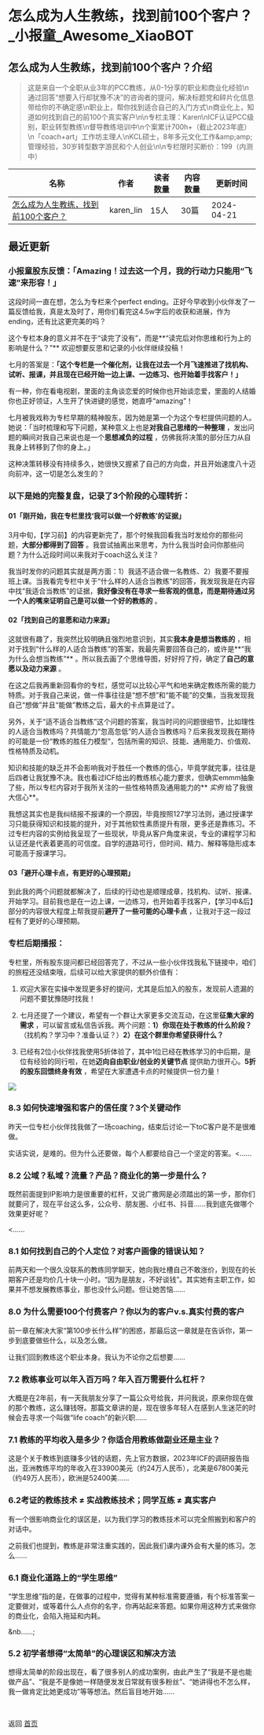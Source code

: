 # 怎么成为人生教练，找到前100个客户？_小报童_Awesome_XiaoBOT

## 怎么成为人生教练，找到前100个客户？介绍
> 这是来自一个全职从业3年的PCC教练，从0-1分享的职业和商业化经验\n通过回答“想要入行却犹豫不决”的咨询者的提问，解决标题党和碎片化信息带给你的不确定感\n职业上，帮你找到适合自己的入门方式\n商业化上，知道如何找到自己的前100个真实客户\n\n专栏主理：Karen\nICF认证PCC级别，职业转型教练\n督导教练培训中\n个案累计700h+（截止2023年底）\n「coach+art」工作坊主理人\nKCL硕士，8年多元文化工作&amp;amp;amp;管理经验，30岁转型数字游民和个人创业\n\n专栏限时买断价：199（内测中）  
  


|名称|作者|读者数量|内容数量|更新时间|
|---|---|---|---|---|
|[怎么成为人生教练，找到前100个客户？](https://xiaobot.net/p/becomingacoach?refer=9c3f1c95-a052-465a-9902-f6d75080262a)|karen_lin|15人|30篇|2024-04-21|

## 最近更新
### 小报童股东反馈：「Amazing！过去这一个月，我的行动力只能用“飞速”来形容！」

这段时间一直在想，怎么为专栏来个perfect
ending。正好今早收到小伙伴发了一篇反馈给我，真是太及时了，用你们看完这4.5w字后的收获和进展，作为ending，还有比这更完美的吗？

这个专栏本身的意义并不在于“读完了没有”，而是**“读完后对你思维和行为上的影响是什么？”** 欢迎想要反思和记录的小伙伴继续投稿！

七月的答案是：**「这个专栏是一个催化剂，让我在过去一个月飞速推进了找机构、试听、报课，并且现在已经开始一边上课、一边练习、也开始着手找客户！」**

有一种，你在看电视剧，里面的主角谈恋爱的时候你也开始谈恋爱，里面的人结婚你也正好领证，人生开了快进键的感觉，她直呼“amazing”！

七月被我戏称为专栏早期的精神股东，因为她是第一个为这个专栏提供问题的人。她说：「当时梳理和写下问题，某种意义上也是**对我自己思绪的一种整理**
，发出问题的瞬间对我自己来说也是一个**思想减负的过程** ，仿佛我将决策的部分压力从自我身上转移到了你的身上。」

这种决策转移没有持续多久，她很快又握紧了自己的方向盘，并且开始速度八十迈向前冲，这一切是怎么发生的？

### 以下是她的完整复盘，记录了3个阶段的心理转折：

#### 01「刚开始，我在专栏里找‘我可以做一个好教练’的证据」

3月中旬，【学习前】的内容更新完了，那个时候我回看我当时发给你的那些问题，**大部分都得到了回答**
。我尝试抽离出来思考，为什么我当时会问你那些问题？为什么近段时间以来我对于coach这么关注？

我当时发你的问题其实就是两方面：1）我适不适合做一名教练、2）我要不要报班上课。当我看完专栏中关于“什么样的人适合当教练”的回答，我发现我是在内容中找“我适合当教练”的证据，**我好像没有在寻求一些客观的信息，而是期待通过另一个人的嘴来证明自己是可以做一个好的教练的**
。

#### **02「找到自己的意愿和动力来源」**

这就很有趣了，我突然比较明确且强烈地意识到，其实**我本身是想当教练的**
，相对于找到“什么样的人适合当教练”的答案，我最先需要回答自己的，或许是**“我为什么会想当教练”**
。所以我去画了个思维导图，好好捋了捋，确定了**自己的意愿以及动力来源** 。

在这之后我再重新回看你的专栏，感觉可以比较心平气和地来确定教练所需的能力特质。对于我自己来说，做一件事往往是“想不想”和“能不能”的交集，当我发现我自己“想做”并且“能做”教练之后，最大的卡点算是过了。

另外，关于“适不适合当教练”这个问题的答案，我当时问的问题很细节，比如理性的人适合当教练吗？共情能力“忽高忽低”的人适合当教练吗？后来我发现我在期待的可能是一份“教练的胜任力模型”，包括所需的知识、技能、通用能力、价值观、性格特质及动机。

知识和技能的缺乏并不会影响我对于胜任一个教练的信心，毕竟学就完事，往往是后四者让我犹豫不决。我也看过ICF给出的教练核心能力要求，但确实emmm抽象了些，所以专栏内容对于我所关注的一些性格特质及通用能力的**
_实例_ 给了我很大信心**。

我想这其实也是我纠结报不报课的一个原因，毕竟按照127学习法则，通过授课学习只能获得知识和技能的提升，对于其他软性素质提升有限，更多还是靠练习。不过专栏内容的实例给我呈现了一些现状，毕竟从客户角度来说，专业的课程学习和认证还是代表着更高的可信度。自学的道路可行，但时间、精力、解释等隐形成本可能高于报课学习。

#### **03「避开心理卡点，有更好的心理预期」**

到此我的两个问题就都解决了，后续的行动也是顺理成章，找机构、试听、报课、开始学习。目前我也是在一边上课，一边练习，也开始着手找客户，【学习中&后】部分的内容很大程度上帮我提前**避开了一些可能的心理卡点**
，让我对于这一段过程有了更好的心理预期。

### 专栏后期播报：

专栏里，所有股东提问都已经回答完了，不过从一些小伙伴找我私下链接中，咱们的旅程还没结束哦，后续可以给大家提供的额外价值有：

  1. 欢迎大家在实操中发现更多好的提问，尤其是后加入的股东，发现前人遗漏的问题不要犹豫随时找我！

  2. 七月还提了一个建议，希望有一个群让大家更多交流互动，在这里**征集大家的需求** ，可以留言或私信告诉我。两个问题：**1）你现在处于教练的什么阶段？** （找机构？学习中？准备认证？）**2）在这个群里你希望获得什么？**

  3. 已经有2位小伙伴找我使用5折体验了，其中1位已经在教练学习的中后期，是位有经验的同行啦，在她**迈向自由职业/创业的关键节点** 提供助力很开心。**5折的股东回馈终身有效** ，希望在大家遭遇卡点的时候提供一份力量！

![](https://static.xiaobot.net/file/2024-04-21/472727/6aca82d45c91332575a6067e2824ddc2.png)

### 8.3 如何快速增强和客户的信任度？3个关键动作

昨天一位专栏小伙伴找我做了一场coaching，结束后讨论一下toC客户是不是很难做。



实话实说，是难的。但为什么还要做，每个人都要给自己一个坚定的答案。<......

### 8.2 公域？私域？流量？产品？商业化的第一步是什么？

既然前面提到IP影响力是很重要的杠杆，又说广撒网是必须踏出的第一步，那你们就要问了，现在平台这么多，公众号、朋友圈、小红书、抖音……我到底先做哪个效果更好呢？



<......

### 8.1 如何找到自己的个人定位？对客户画像的错误认知？

前两天和一个很久没联系的教练同学聊天，她向我吐槽自己不敢涨价，到现在的长期客户还是均价几十块一小时。“因为是朋友，不好谈钱”。其实她有主职工作，如果并不想发展教练事业，那也没什么问题。但让她苦恼......

### 8.0 为什么需要100个付费客户？你以为的客户v.s.真实付费的客户

前一章在解决大家“第100步长什么样”的困惑，那最后这一章就是在告诉你，第一步到底要做些什么，以及怎么做。



让我们回到教练这个职业本身。我认为不论你之后想要......

### 7.2 教练事业可以年入百万吗？年入百万需要什么杠杆？

大概是在2年前，有一天我朋友分享了一篇公众号给我，并问我说，原来你现在做的那个教练，这么赚钱呀。那篇文章讲的是，现在很多年轻人在感到人生迷茫的时候会去寻求一个叫做“life
coach”的新兴职......

### 7.1 教练的平均收入是多少？你适合用教练做副业还是主业？

这是个关于教练到底赚多少钱的话题，先上官方数据，2023年ICF的调研报告指出，亚洲教练平均的年收入在33900美元（约24万人民币），北美是67800美元（约49万人民币），欧洲是52400美......

### 6.2考证的教练技术 ≠ 实战教练技术；同学互练 ≠ 真实客户

有一个很影响商业化的误区是，以为我们学习的教练技术可以完全照搬到和客户的对话中。



之前我们也提到，教练是非常注重实践的，因此我们课内课外会有大量的练习。怎么......

### 6.1 商业化道路上的“学生思维”

“学生思维”指的是，在做事的过程中，觉得有某种标准需要遵循，有个标准答案一定要做对，或等着什么人点你的名字，你再站起来答题。如果你用这种方式来做你的商业化，会陷入拖延和内耗。

&nb......;

### 5.2 初学者想得“太简单”的心理误区和解决方法

想得太简单的阶段出现在，看了很多别人的成功案例，由此产生了“我是不是也能做产品”、“我是不是像她一样随便发发日常就有很多粉丝”、“她讲得也不怎么样，我一做肯定比她更成功”等等想法。然后盲目地开始......


<a href="https://github.com/Reno9527/awesome-xiaobot" style="color: white; text-decoration: none;">awesome-xiaobot</a>

返回 [首页](../README.md)
